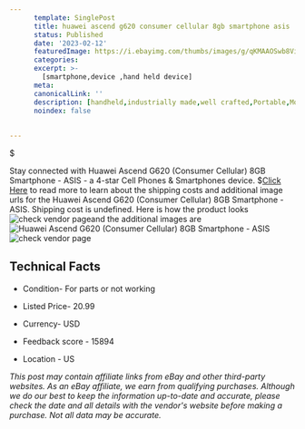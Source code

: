 ```yaml
---
      template: SinglePost
      title: huawei ascend g620 consumer cellular 8gb smartphone asis
      status: Published
      date: '2023-02-12'
      featuredImage: https://i.ebayimg.com/thumbs/images/g/qKMAAOSwb8Vi~~sZ/s-l225.jpg
      categories: 
      excerpt: >-
        [smartphone,device ,hand held device]
      meta:
      canonicalLink: ''
      description: [handheld,industrially made,well crafted,Portable,Mobile,Compact,Convenient,Lightweight,Maneuverable,Man-portable,Miniature,Carriable,Hand-held,Light,Holdable,Transportable,Mobile device,Pocket-sized,On-the-go,Wireless,Cordless,Compact size,Convenient size, smartphone,device ,hand held device]
      noindex: false
      
        
---
```

$

Stay connected with Huawei Ascend G620 (Consumer Cellular) 8GB Smartphone - ASIS - a 4-star Cell Phones & Smartphones device.
$[Click Here](https://www.ebay.com/itm/134204836648?hash=item1f3f3b4b28%3Ag%3AqKMAAOSwb8Vi%7E%7EsZ&mkevt=1&mkcid=1&mkrid=711-53200-19255-0&campid=%253CePNCampaignId%253E&customid=%253CreferenceId%253E&toolid=10049) to read more to learn about the shipping costs and additional image urls for the Huawei Ascend G620 (Consumer Cellular) 8GB Smartphone - ASIS. Shipping cost is undefined. Here is how the product looks ![check vendor page](https://i.ebayimg.com/thumbs/images/g/qKMAAOSwb8Vi~~sZ/s-l225.jpg)and the additional images are![Huawei Ascend G620 (Consumer Cellular) 8GB Smartphone - ASIS](https://i.ebayimg.com/images/g/qKMAAOSwb8Vi~~sZ/s-l1600.jpg)![check vendor page](https://origin-galleryplus.ebayimg.com/ws/web/134204836648_2_0_1/225x225.jpg,https://origin-galleryplus.ebayimg.com/ws/web/134204836648_3_0_1/225x225.jpg,https://origin-galleryplus.ebayimg.com/ws/web/134204836648_4_0_1/225x225.jpg,https://origin-galleryplus.ebayimg.com/ws/web/134204836648_5_0_1/225x225.jpg,https://origin-galleryplus.ebayimg.com/ws/web/134204836648_6_0_1/225x225.jpg)



 ## Technical Facts 



     
      

 - Condition- For parts or not working 


      

 - Listed Price- 20.99 


      

 - Currency- USD 


      

 - Feedback score - 15894 


      

 - Location - US 


      
      

 *_This post may contain affiliate links from eBay and other third-party websites. As an eBay affiliate, we earn from qualifying purchases. Although we do our best to keep the information up-to-date and accurate, please check the date and all details with the vendor's website before making a purchase. Not all data may be accurate._*






